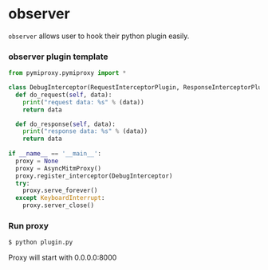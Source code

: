 observer
=======

`observer` allows user to hook their python plugin easily.

### observer plugin template

```python
from pymiproxy.pymiproxy import *

class DebugInterceptor(RequestInterceptorPlugin, ResponseInterceptorPlugin):
  def do_request(self, data):
    print("request data: %s" % (data))
    return data

  def do_response(self, data):
    print("response data: %s" % (data))
    return data
    
if __name__ == '__main__':
  proxy = None
  proxy = AsyncMitmProxy()
  proxy.register_interceptor(DebugInterceptor)
  try:
    proxy.serve_forever()
  except KeyboardInterrupt:
    proxy.server_close()
```

### Run proxy
```bash
$ python plugin.py
```
Proxy will start with 0.0.0.0:8000
